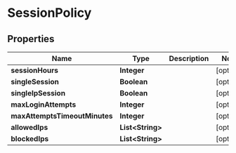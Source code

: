 # SessionPolicy

## Properties
Name | Type | Description | Notes
------------ | ------------- | ------------- | -------------
**sessionHours** | **Integer** |  |  [optional]
**singleSession** | **Boolean** |  |  [optional]
**singleIpSession** | **Boolean** |  |  [optional]
**maxLoginAttempts** | **Integer** |  |  [optional]
**maxAttemptsTimeoutMinutes** | **Integer** |  |  [optional]
**allowedIps** | **List&lt;String&gt;** |  |  [optional]
**blockedIps** | **List&lt;String&gt;** |  |  [optional]
